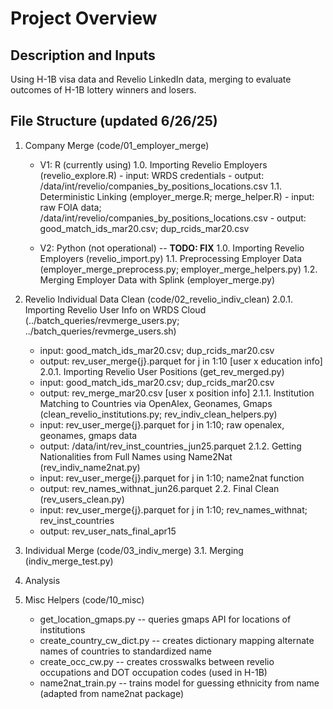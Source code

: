 # Project Overview

## Description and Inputs
Using H-1B visa data and Revelio LinkedIn data, merging to evaluate outcomes of H-1B lottery winners and losers.

## File Structure (updated 6/26/25)
1. Company Merge (code/01_employer_merge)
   - V1: R (currently using)
       1.0. Importing Revelio Employers (revelio_explore.R)
         - input: WRDS credentials
         - output: /data/int/revelio/companies_by_positions_locations.csv
       1.1. Deterministic Linking (employer_merge.R; merge_helper.R)
         - input: raw FOIA data; /data/int/revelio/companies_by_positions_locations.csv
         - output: good_match_ids_mar20.csv; dup_rcids_mar20.csv
        
   - V2: Python (not operational) -- **TODO: FIX**
       1.0. Importing Revelio Employers (revelio_import.py)
       1.1. Preprocessing Employer Data (employer_merge_preprocess.py; employer_merge_helpers.py)
       1.2. Merging Employer Data with Splink (employer_merge.py)
     
2. Revelio Individual Data Clean (code/02_revelio_indiv_clean)
    2.0.1. Importing Revelio User Info on WRDS Cloud (../batch_queries/revmerge_users.py; ../batch_queries/revmerge_users.sh)
      - input: good_match_ids_mar20.csv; dup_rcids_mar20.csv
      - output: rev_user_merge{j}.parquet for j in 1:10 [user x education info]
    2.0.1. Importing Revelio User Positions (get_rev_merged.py)
      - input: good_match_ids_mar20.csv; dup_rcids_mar20.csv
      - output: rev_merge_mar20.csv [user x position info]
    2.1.1. Institution Matching to Countries via OpenAlex, Geonames, Gmaps (clean_revelio_institutions.py; rev_indiv_clean_helpers.py)
      - input: rev_user_merge{j}.parquet for j in 1:10; raw openalex, geonames, gmaps data
      - output: /data/int/rev_inst_countries_jun25.parquet
    2.1.2. Getting Nationalities from Full Names using Name2Nat (rev_indiv_name2nat.py)
      - input: rev_user_merge{j}.parquet for j in 1:10; name2nat function
      - output: rev_names_withnat_jun26.parquet
    2.2. Final Clean (rev_users_clean.py)
      - input: rev_user_merge{j}.parquet for j in 1:10; rev_names_withnat; rev_inst_countries
      - output: rev_user_nats_final_apr15

3. Individual Merge (code/03_indiv_merge)
    3.1. Merging (indiv_merge_test.py)

4. Analysis

10. Misc Helpers (code/10_misc)
      - get_location_gmaps.py -- queries gmaps API for locations of institutions
      - create_country_cw_dict.py -- creates dictionary mapping alternate names of countries to standardized name
      - create_occ_cw.py -- creates crosswalks between revelio occupations and DOT occupation codes (used in H-1B)
      - name2nat_train.py -- trains model for guessing ethnicity from name (adapted from name2nat package)
   
